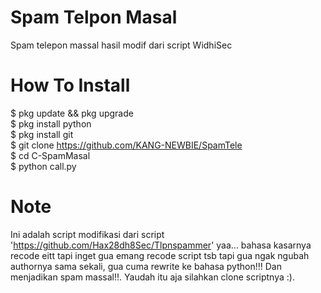 # Spam Telpon Masal
Spam telepon massal hasil modif dari script WidhiSec

# How To Install
$ pkg update && pkg upgrade<br>
$ pkg install python<br>
$ pkg install git<br>
$ git clone https://github.com/KANG-NEWBIE/SpamTele<br>
$ cd C-SpamMasal<br>
$ python call.py<br>

# Note
Ini adalah script modifikasi dari script 'https://github.com/Hax28dh8Sec/Tlpnspammer' yaa... bahasa kasarnya recode eitt tapi inget gua emang recode script tsb tapi gua ngak ngubah authornya sama sekali, gua cuma rewrite ke bahasa python!!! Dan menjadikan spam massal!!. Yaudah itu aja silahkan clone scriptnya :).
